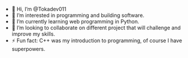 - 👋 Hi, I’m @Tokadev011
- 👀 I’m interested in programming and building software.
- 🌱 I’m currently learning web programming in Python.
- 💞️ I’m looking to collaborate on different project that will challenge and improve my skills.
- ⚡ Fun fact: C++ was my introduction to programming, of course I have superpowers.
